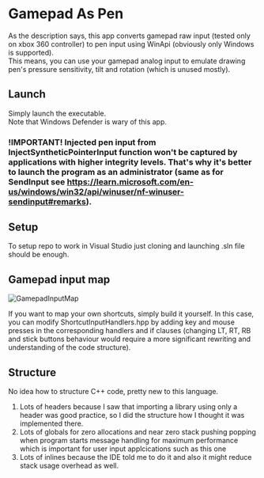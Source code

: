 # Gamepad As Pen

As the description says, this app converts gamepad raw input (tested only on xbox 360 controller) to pen input using WinApi (obviously only Windows is supported).  
This means, you can use your gamepad analog input to emulate drawing pen's pressure sensitivity, tilt and rotation (which is unused mostly).  

## Launch

Simply launch the executable.  
Note that Windows Defender is wary of this app.

### !IMPORTANT! Injected pen input from InjectSyntheticPointerInput function won't be captured by applications with higher integrity levels. That's why it's better to launch the program as an administrator (same as for SendInput see https://learn.microsoft.com/en-us/windows/win32/api/winuser/nf-winuser-sendinput#remarks).

## Setup

To setup repo to work in Visual Studio just cloning and launching .sln file should be enough.

## Gamepad input map

![GamepadInputMap](https://user-images.githubusercontent.com/24192051/228993390-bfc2a2a4-e39b-409d-8fe8-0711ea822a44.png)

If you want to map your own shortcuts, simply build it yourself. In this case, you can modify ShortcutInputHandlers.hpp by adding key and mouse presses in the corresponding handlers and if clauses (changing LT, RT, RB and stick buttons behaviour would require a more significant rewriting and understanding of the code structure).

## Structure

No idea how to structure C++ code, pretty new to this language.  
1. Lots of headers because I saw that importing a library using only a header was good practice, so I did the structure how I thought it was implemented there.  
1. Lots of globals for zero allocations and near zero stack pushing popping when program starts message handling for maximum performance which is important for user input applcications such as this one
1. Lots of inlines because the IDE told me to do it and also it might reduce stack usage overhead as well.

